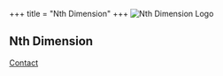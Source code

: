 +++
title = "Nth Dimension"
+++
![Nth Dimension Logo](/images/nth-dimension-logo_png_creator-profile.png)

## Nth Dimension

[Contact](mailto:contact@nthdimtech.com)
